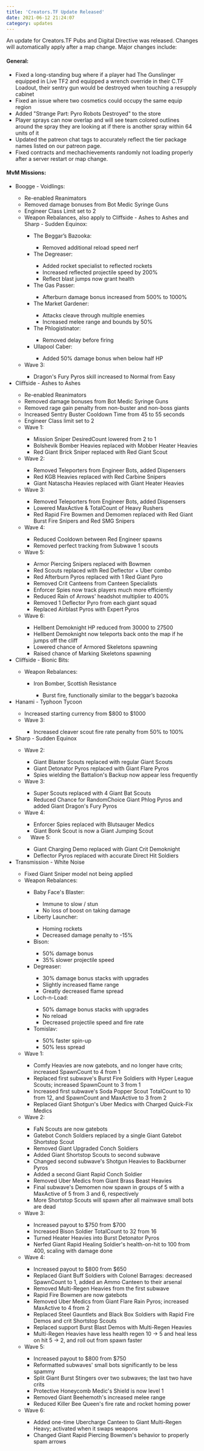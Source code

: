 ```yaml
---
title: 'Creators.TF Update Released'
date: 2021-06-12 21:24:07
category: updates
---
```


<p>An update for Creators.TF Pubs and Digital Directive was released. Changes will automatically apply after a map change. Major changes include:</p>
<h4>General:</h4>
<ul>
<li>Fixed a long-standing bug where if a player had The Gunslinger equipped in Live TF2 and equipped a wrench override in their C.TF Loadout, their sentry gun would be destroyed when touching a resupply cabinet</li>
<li>Fixed an issue where two cosmetics could occupy the same equip region</li>
<li>Added "Strange Part: Pyro Robots Destroyed" to the store</li>
<li>Player sprays can now overlap and will see team colored outlines around the spray they are looking at if there is another spray within 64 units of it</li>
<li>Updated the patreon chat tags to accurately reflect the tier package names listed on our patreon page.</li>
<li>Fixed contracts and mechachievements randomly not loading properly after a server restart or map change.</li>
</ul>
<h4>MvM Missions:</h4>
<ul>
<li>Boogge - Voidlings:</li>
<ul>
<li>Re-enabled Reanimators</li>
<li>Removed damage bonuses from Bot Medic Syringe Guns</li>
<li>Engineer Class Limit set to 2</li>
<li>Weapon Rebalances, also apply to Cliffside - Ashes to Ashes and Sharp - Sudden Equinox:</li>
<ul>
<li>The Beggar&rsquo;s Bazooka:</li>
<ul>
<li>Removed additional reload speed nerf</li>
</ul>
<li>The Degreaser:</li>
<ul>
<li>Added rocket specialist to reflected rockets</li>
<li>Increased reflected projectile speed by 200%</li>
<li>Reflect blast jumps now grant health</li>
</ul>
<li>The Gas Passer:</li>
<ul>
<li>Afterburn damage bonus increased from 500% to 1000%</li>
</ul>
<li>The Market Gardener:</li>
<ul>
<li>Attacks cleave through multiple enemies</li>
<li>Increased melee range and bounds by 50%</li>
</ul>
<li>The Phlogistinator:</li>
<ul>
<li>Removed delay before firing</li>
</ul>
<li>Ullapool Caber:</li>
<ul>
<li>Added 50% damage bonus when below half HP</li>
</ul>
</ul>
<li>Wave 3:</li>
<ul>
<li>Dragon's Fury Pyros skill increased to Normal from Easy</li>
</ul>
</ul>
<li>Cliffside - Ashes to Ashes</li>
<ul>
<li>Re-enabled Reanimators</li>
<li>Removed damage bonuses from Bot Medic Syringe Guns</li>
<li>Removed rage gain penalty from non-buster and non-boss giants</li>
<li>Increased Sentry Buster Cooldown Time from 45 to 55 seconds</li>
<li>Engineer Class limit set to 2</li>
<li>Wave 1:</li>
<ul>
<li>Mission Sniper DesiredCount lowered from 2 to 1</li>
<li>Bolshevik Bomber Heavies replaced with Mobber Heater Heavies</li>
<li>Red Giant Brick Sniper replaced with Red Giant Scout</li>
</ul>
<li>Wave 2:</li>
<ul>
<li>Removed Teleporters from Engineer Bots, added Dispensers</li>
<li>Red KGB Heavies replaced with Red Carbine Snipers</li>
<li>Giant Natascha Heavies replaced with Giant Heater Heavies</li>
</ul>
<li>Wave 3:</li>
<ul>
<li>Removed Teleporters from Engineer Bots, added Dispensers</li>
<li>Lowered MaxActive &amp; TotalCount of Heavy Rushers</li>
<li>Red Rapid Fire Bowmen and Demomen replaced with Red Giant Burst Fire Snipers and Red SMG Snipers</li>
</ul>
<li>Wave 4:</li>
<ul>
<li>Reduced Cooldown between Red Engineer spawns</li>
<li>Removed perfect tracking from Subwave 1 scouts</li>
</ul>
<li>Wave 5:</li>
<ul>
<li>Armor Piercing Snipers replaced with Bowmen</li>
<li>Red Scouts replaced with Red Deflector + Uber combo</li>
<li>Red Afterburn Pyros replaced with 1 Red Giant Pyro</li>
<li>Removed Crit Canteens from Canteen Specialists</li>
<li>Enforcer Spies now track players much more efficiently</li>
<li>Reduced Rain of Arrows' headshot multiplier to 400%</li>
<li>Removed 1 Deflector Pyro from each giant squad</li>
<li>Replaced Airblast Pyros with Expert Pyros</li>
</ul>
<li>Wave 6:</li>
<ul>
<li>Hellbent Demoknight HP reduced from 30000 to 27500</li>
<li>Hellbent Demoknight now teleports back onto the map if he jumps off the cliff</li>
<li>Lowered chance of Armored Skeletons spawning</li>
<li>Raised chance of Marking Skeletons spawning</li>
</ul>
</ul>
<li>Cliffside - Bionic Bits:</li>
<ul>
<li>Weapon Rebalances:</li>
<ul>
<li>Iron Bomber, Scottish Resistance</li>
<ul>
<li>Burst fire, functionally similar to the beggar&rsquo;s bazooka</li>
</ul>
</ul>
</ul>
<li>Hanami - Typhoon Tycoon</li>
<ul>
<li>Increased starting currency from &#36;800 to &#36;1000</li>
<li>Wave 3:</li>
<ul>
<li>Increased cleaver scout fire rate penalty from 50% to 100%</li>
</ul>
</ul>
<li>Sharp - Sudden Equinox</li>
<ul>
<li>Wave 2:</li>
<ul>
<li>Giant Blaster Scouts replaced with regular Giant Scouts</li>
<li>Giant Detonator Pyros replaced with Giant Flare Pyros</li>
<li>Spies wielding the Battalion's Backup now appear less frequently</li>
</ul>
<li>Wave 3:</li>
<ul>
<li>Super Scouts replaced with 4 Giant Bat Scouts</li>
<li>Reduced Chance for RandomChoice Giant Phlog Pyros and added Giant Dragon's Fury Pyros</li>
</ul>
<li>Wave 4:</li>
<ul>
<li>Enforcer Spies replaced with Blutsauger Medics</li>
<li>Giant Bonk Scout is now a Giant Jumping Scout</li>
</ul>
<li>&nbsp;&nbsp;&nbsp;&nbsp;Wave 5:</li>
<ul>
<li>Giant Charging Demo replaced with Giant Crit Demoknight</li>
<li>Deflector Pyros replaced with accurate Direct Hit Soldiers</li>
</ul>
</ul>
<li>Transmission - White Noise</li>
<ul>
<li>Fixed Giant Sniper model not being applied</li>
<li>Weapon Rebalances:</li>
<ul>
<li>Baby Face's Blaster:</li>
<ul>
<li>Immune to slow / stun</li>
<li>No loss of boost on taking damage</li>
</ul>
<li>Liberty Launcher:&nbsp;</li>
<ul>
<li>Homing rockets</li>
<li>Decreased damage penalty to -15%</li>
</ul>
<li>Bison:&nbsp;</li>
<ul>
<li>50% damage bonus</li>
<li>35% slower projectile speed</li>
</ul>
<li>Degreaser:&nbsp;</li>
<ul>
<li>30% damage bonus stacks with upgrades</li>
<li>Slightly increased flame range</li>
<li>Greatly decreased flame spread</li>
</ul>
<li>Loch-n-Load:&nbsp;</li>
<ul>
<li>50% damage bonus stacks with upgrades</li>
<li>No reload</li>
<li>Decreased projectile speed and fire rate</li>
</ul>
<li>Tomislav:&nbsp;</li>
<ul>
<li>50% faster spin-up</li>
<li>50% less spread</li>
</ul>
</ul>
<li>Wave 1:</li>
<ul>
<li>Comfy Heavies are now gatebots, and no longer have crits; increased SpawnCount to 4 from 1</li>
<li>Replaced first subwave's Burst Fire Soldiers with Hyper League Scouts; increased SpawnCount to 3 from 1</li>
<li>Increased first subwave's Soda Popper Scout TotalCount to 10 from 12, and SpawnCount and MaxActive to 3 from 2</li>
<li>Replaced Giant Shotgun's Uber Medics with Charged Quick-Fix Medics</li>
</ul>
<li>Wave 2:</li>
<ul>
<li>FaN Scouts are now gatebots</li>
<li>Gatebot Conch Soldiers replaced by a single Giant Gatebot Shortstop Scout</li>
<li>Removed Giant Upgraded Conch Soldiers</li>
<li>Added Giant Shortstop Scouts to second subwave</li>
<li>Changed second subwave's Shotgun Heavies to Backburner Pyros</li>
<li>Added a second Giant Rapid Conch Soldier</li>
<li>Removed Uber Medics from Giant Brass Beast Heavies</li>
<li>Final subwave's Demomen now spawn in groups of 5 with a MaxActive of 5 from 3 and 6, respectively</li>
<li>More Shortstop Scouts will spawn after all mainwave small bots are dead</li>
</ul>
<li>Wave 3:</li>
<ul>
<li>Increased payout to &#36;750 from &#36;700</li>
<li>Increased Bison Soldier TotalCount to 32 from 16</li>
<li>Turned Heater Heavies into Burst Detonator Pyros</li>
<li>Nerfed Giant Rapid Healing Soldier's health-on-hit to 100 from 400, scaling with damage done</li>
</ul>
<li>Wave 4:</li>
<ul>
<li>Increased payout to &#36;800 from &#36;650</li>
<li>Replaced Giant Buff Soldiers with Colonel Barrages: decreased SpawnCount to 1, added an Ammo Canteen to their arsenal</li>
<li>Removed Multi-Regen Heavies from the first subwave</li>
<li>Rapid Fire Bowmen are now gatebots</li>
<li>Removed Uber Medics from Giant Flare Rain Pyros; increased MaxActive to 4 from 2</li>
<li>Replaced Steel Gauntlets and Black Box Soldiers with Rapid Fire Demos and crit Shortstop Scouts</li>
<li>Replaced support Burst Blast Demos with Multi-Regen Heavies</li>
<li>Multi-Regen Heavies have less health regen 10 -&gt; 5 and heal less on hit 5 -&gt; 2, and roll out from spawn faster</li>
</ul>
<li>Wave 5:</li>
<ul>
<li>Increased payout to &#36;800 from &#36;750</li>
<li>Reformatted subwaves' small bots significantly to be less spammy</li>
<li>Split Giant Burst Stingers over two subwaves; the last two have crits</li>
<li>Protective Honeycomb Medic's Shield is now level 1</li>
<li>Removed Giant Beehemoth's increased melee range</li>
<li>Reduced Killer Bee Queen's fire rate and rocket homing power</li>
</ul>
<li>Wave 6:</li>
<ul>
<li>Added one-time Ubercharge Canteen to Giant Multi-Regen Heavy; activated when it swaps weapons</li>
<li>Changed Giant Rapid Piercing Bowmen's behavior to properly spam arrows</li>
</ul>
</ul>
</ul>
